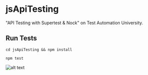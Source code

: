 # jsApiTesting

"API Testing with Supertest & Nock" on Test Automation University.

## Run Tests

```cd jsApiTesting && npm install ```

```npm test```

![alt text](./img.png)